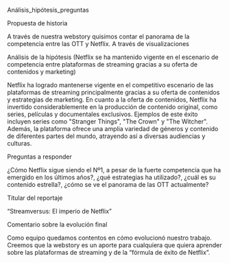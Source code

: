 Análisis_hipótesis_preguntas 

Propuesta de historia

A través de nuestra webstory quisimos contar el panorama de la competencia entre las OTT y Netflix. A través de visualizaciones 

Análisis de la hipótesis (Netflix se ha mantenido vigente en el escenario de competencia entre plataformas de streaming gracias a su oferta de contenidos y marketing) 

Netflix ha logrado mantenerse vigente en el competitivo escenario de las plataformas de streaming principalmente gracias a su oferta de contenidos y estrategias de marketing. En cuanto a la oferta de contenidos, Netflix ha invertido considerablemente en la producción de contenido original, como series, películas y documentales exclusivos. Ejemplos de este éxito incluyen series como "Stranger Things", "The Crown" y "The Witcher". Además, la plataforma ofrece una amplia variedad de géneros y contenido de diferentes partes del mundo, atrayendo así a diversas audiencias y culturas.

Preguntas a responder

¿Cómo Netflix sigue siendo el Nº1, a pesar de la fuerte competencia que ha emergido en los últimos años?, ¿qué estrategias ha utilizado?, ¿cuál es su contenido estrella?, ¿cómo se ve el panorama de las OTT actualmente?


Titular del reportaje

“Streamversus: El imperio de Netflix”


Comentario sobre la evolución final

Como equipo quedamos contentos en cómo evolucionó nuestro trabajo. Creemos que la webstory es un aporte para cualquiera que quiera aprender sobre las plataformas de streaming y de la “fórmula de éxito de Netflix”.

